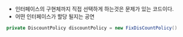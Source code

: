 
- 인터페이스의 구현체까지 직접 선택하게 하는것은 문제가 있는 코드이다.
- 어떤 인터페이스가 할당 될지는 공연 
```java
private DiscountPolicy discountPolicy = new FixDisCountPolicy() 
```

